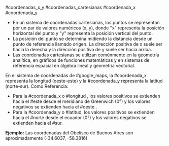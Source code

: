 #coordenadas_x_y #coordenadas_cartesianas #coordenada_x  #coordenada_y 

- En un sistema de coordenadas cartesianas, los puntos se representan por un par de valores numéricos (x, y), donde "x" representa la posición horizontal del punto y "y" representa la posición vertical del punto.
- La posición del punto se determina midiendo la distancia desde un punto de referencia llamado origen. La dirección positiva de x suele ser hacia la derecha y la dirección positiva de y suele ser hacia arriba.
- Las coordenadas cartesianas se utilizan comúnmente en la geometría analítica, en gráficos de funciones matemáticas y en sistemas de referencia espacial en álgebra lineal y geometría vectorial.

En el sistema de coordenadas de #google_maps, la #coordenada_x  representa la longitud (oeste-este) y la #coordenada_y representa la latitud (norte-sur).
 Como Referencia:
 - Para la #coordenada_x  o #longitud  , los valores positivos se extienden hacia el #este desde el meridiano de Greenwich (0°) y los valores negativos se extienden hacia el #oeste .
- Para la #coordenada_y o #latitud, los valores positivos se extienden hacia el #norte desde el ecuador (0°) y los valores negativos se extienden hacia el #sur.

**Ejemplo:** Las coordenadas del Obelisco de Buenos Aires son aproximadamente (-34.6037, -58.3816)